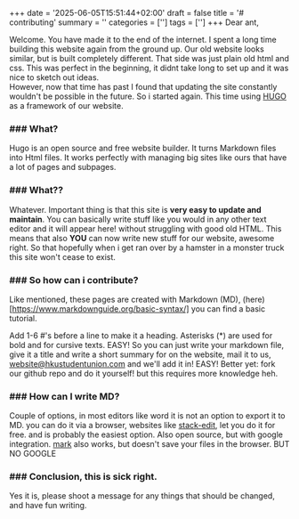 +++
date = '2025-06-05T15:51:44+02:00'
draft = false
title = '# contributing'
summary = ''
categories = ['']
tags = ['']
+++
Dear ant, 

Welcome. You have made it to the end of the internet. I spent a long time building this website again from the ground up. Our old website looks similar, but is built completely different. That side was just plain old html and css. This was perfect in the beginning, it didnt take long to set up and it was nice to sketch out ideas.  
However, now that time has past I found that updating the site constantly wouldn't be possible in the future. So i started again. This time using [HUGO](https://gohugo.io) as a framework of our website.

### ### What?

Hugo is an open source and free website builder. It turns Markdown files into Html files. It works perfectly with managing big sites like ours that have a lot of pages and subpages.  

### ### What??

Whatever. Important thing is that this site is **very easy to update and maintain**. You can basically write stuff like you would in any other text editor and it will appear here! without struggling with good old HTML.
This means that also **YOU** can now write new stuff for our website, awesome right. So that hopefully when i get ran over by a hamster in a monster truck this site won't cease to exist. 

### ### So how can i contribute? 

Like mentioned, these pages are created with Markdown (MD), (here)[https://www.markdownguide.org/basic-syntax/] you can find a basic tutorial. 

Add 1-6 #'s before a line to make it a heading. Asterisks (*) are used for bold and for cursive texts. EASY! 
So you can just write your markdown file, give it a title and write a short summary for on the website, mail it to us, website@hkustudentunion.com and we'll add it in! EASY! 
Better yet: fork our github repo and do it yourself! but this requires more knowledge heh.

### ### How can I write MD? 

Couple of options, in most editors like word it is not an option to export it to MD. you can do it via a browser, websites like [stack-edit](https://stackedit.io/), let you do it for free. and is probably the easiest option. Also open source, but with google integration. [mark](https://mark.barelyhuman.dev/) also works, but doesn't save your files in the browser. BUT NO GOOGLE

### ### Conclusion, this is sick right. 

Yes it is, please shoot a message for any things that should be changed, and have fun writing.


